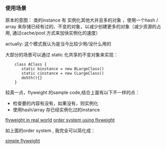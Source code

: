 ### 使用场景

原本的意图：
	类的instance 有 实例化其他大并且多的对象 ，使用一个hash / array 来存储已经有过的、不变的对象，以减少创建更多的对象（减少资源的占用, 通过cache/pool 方式来加快实例化的速度）

actually: 这个模式我认为是当今比较少用/没什么用的

大部分的场景可以通过 static 化共享的不变对象来实现：


```
	class AClass {
	   static binstance = new BLargeClass()
	   static cinstance = new CLargeClass()
	   doSth(){}
	}

```

较真一点，flyweight 的sample code,结合上面有以下不一样的点：
  
  - 检查要的内容有没有，如果没有，则实例化
  - 使用hash/array 存已经实例化过的instance


[flyweight in real world](https://dzone.com/articles/design-patterns-in-the-real-world-flyweight)
[order system using flyweight](https://medium.com/@rafacdelnero/design-patterns-saga-18-real-world-situations-with-flyweight-8a6a2d94e32f)

如上面的order system , 我完全可以简化成：

 [simple flyweight](https://github.com/no7dw/design_pattern/blob/master/flyweight/p.js)


